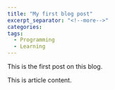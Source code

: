 ```yaml
---
title: "My first blog post"
excerpt_separator: "<!--more-->"
categories:
tags:
  - Programming
  - Learning
---
```


This is the first post on this blog.
<!--more-->

This is article content.
